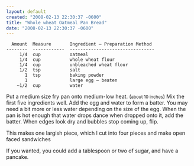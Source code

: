 ```yaml
---
layout: default
created: "2008-02-13 22:30:37 -0600"
title: "Whole wheat Oatmeal Pan Bread"
date: "2008-02-13 22:30:37 -0600"
---
```




      Amount  Measure       Ingredient — Preparation Method
    --------  ------------  --------------------------------
         1/4  cup           oatmeal
         1/4  cup           whole wheat flour
         1/4  cup           unbleached wheat flour
         1/2  tsp           salt
           1  tsp           baking powder
           1                large egg — beaten
        ~1/2  cup           water

Put a medium size fry pan onto medium-low heat. (<small>about 10 inches</small>)  Mix the first five ingredients well.   Add the egg and water to form a batter.  You may need a bit more or less water depending on the size of the egg.  When the pan is hot enough that water drops dance when dropped onto it, add the batter.  When edges look dry and bubbles stop coming up, flip.

This makes one largish piece, which I cut into four pieces and make open faced sandwiches

If you wanted, you could add a tablespoon or two of sugar, and have a pancake.

